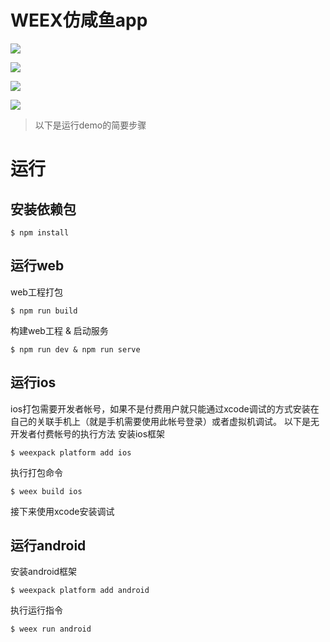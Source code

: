 # WEEX仿咸鱼app

![](https://github.com/Sukura7/vue-ali-xianyu/raw/master/demoimg/search.gif)

![](https://github.com/Sukura7/vue-ali-xianyu/raw/master/demoimg/fabu.gif)

![](https://github.com/Sukura7/vue-ali-xianyu/raw/master/demoimg/buy.gif)

![](https://github.com/Sukura7/vue-ali-xianyu/raw/master/demoimg/login.gif)

> 以下是运行demo的简要步骤

# 运行
## 安装依赖包

```
$ npm install
```

## 运行web

web工程打包
``` 
$ npm run build 
```
构建web工程 & 启动服务
```
$ npm run dev & npm run serve 
```

## 运行ios
ios打包需要开发者帐号，如果不是付费用户就只能通过xcode调试的方式安装在自己的关联手机上（就是手机需要使用此帐号登录）或者虚拟机调试。
以下是无开发者付费帐号的执行方法
安装ios框架
``` 
$ weexpack platform add ios
```
执行打包命令
```
$ weex build ios
```

接下来使用xcode安装调试

## 运行android
安装android框架
``` 
$ weexpack platform add android
```
执行运行指令
```
$ weex run android
```
